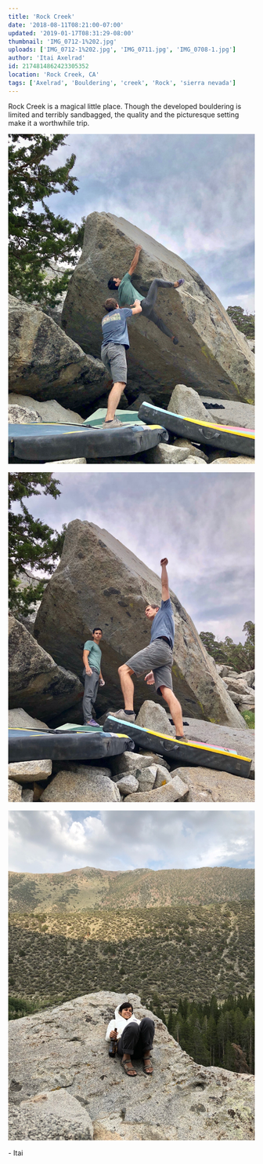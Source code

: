 ```yaml
---
title: 'Rock Creek'
date: '2018-08-11T08:21:00-07:00'
updated: '2019-01-17T08:31:29-08:00'
thumbnail: 'IMG_0712-1%202.jpg'
uploads: ['IMG_0712-1%202.jpg', 'IMG_0711.jpg', 'IMG_0708-1.jpg']
author: 'Itai Axelrad'
id: 2174814862423305352
location: 'Rock Creek, CA'
tags: ['Axelrad', 'Bouldering', 'creek', 'Rock', 'sierra nevada']
---
```


Rock Creek is a magical little place. Though the developed bouldering is limited and terribly sandbagged, the quality and the picturesque setting make it a worthwhile trip.

![Itai, sending Compression Sessions (V9)](uploads/IMG_0712-1%202.jpg)

![Joe, demonstrating the beta](uploads/IMG_0711.jpg)

![Mood](uploads/IMG_0708-1.jpg)

\- Itai
